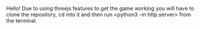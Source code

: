 Hello!
Due to using threejs features to get the game working you will have to clone the repository, cd into it and then run <python3 -m http.server> from the terminal.

